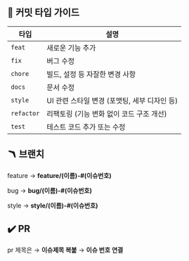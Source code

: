 ## 💬 커밋 타입 가이드

| 타입       | 설명                                         |
| ---------- | -------------------------------------------- |
| `feat`     | 새로운 기능 추가                             |
| `fix`      | 버그 수정                                    |
| `chore`    | 빌드, 설정 등 자잘한 변경 사항               |
| `docs`     | 문서 수정                                    |
| `style`    | UI 관련 스타일 변경 (포맷팅, 세부 디자인 등) |
| `refactor` | 리팩토링 (기능 변화 없이 코드 구조 개선)     |
| `test`     | 테스트 코드 추가 또는 수정                   |

## 🪃 브랜치

feature → **feature/(이름)-#(이슈번호)**

bug → **bug/(이름)-#(이슈번호)**

style → **style/(이름)-#(이슈번호)**

## ✔️ PR

pr 제목은 → **이슈제목 복붙** → **이슈 번호 연결**
